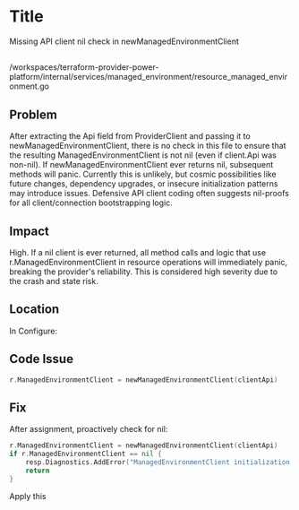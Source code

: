 # Title

Missing API client nil check in newManagedEnvironmentClient

##

/workspaces/terraform-provider-power-platform/internal/services/managed_environment/resource_managed_environment.go

## Problem

After extracting the Api field from ProviderClient and passing it to newManagedEnvironmentClient, there is no check in this file to ensure that the resulting ManagedEnvironmentClient is not nil (even if client.Api was non-nil). If newManagedEnvironmentClient ever returns nil, subsequent methods will panic. Currently this is unlikely, but cosmic possibilities like future changes, dependency upgrades, or insecure initialization patterns may introduce issues. Defensive API client coding often suggests nil-proofs for all client/connection bootstrapping logic.

## Impact

High. If a nil client is ever returned, all method calls and logic that use r.ManagedEnvironmentClient in resource operations will immediately panic, breaking the provider's reliability. This is considered high severity due to the crash and state risk.

## Location

In Configure:

## Code Issue

```go
r.ManagedEnvironmentClient = newManagedEnvironmentClient(clientApi)
```

## Fix

After assignment, proactively check for nil:

```go
r.ManagedEnvironmentClient = newManagedEnvironmentClient(clientApi)
if r.ManagedEnvironmentClient == nil {
    resp.Diagnostics.AddError("ManagedEnvironmentClient initialization failed", "newManagedEnvironmentClient returned nil. This is unexpected—please report this error to the provider development team.")
    return
}
```

Apply this 

